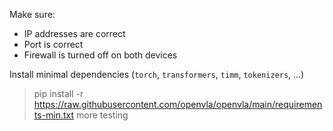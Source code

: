 Make sure:
 - IP addresses are correct
 - Port is correct
 - Firewall is turned off on both devices
   
Install minimal dependencies (`torch`, `transformers`, `timm`, `tokenizers`, ...)
> pip install -r https://raw.githubusercontent.com/openvla/openvla/main/requirements-min.txt
more testing
